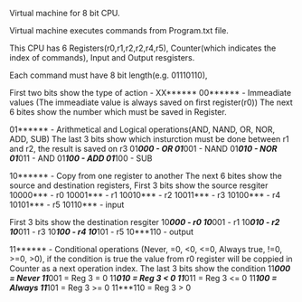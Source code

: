 Virtual machine for 8 bit CPU.

Virtual machine executes commands from Program.txt file.

This CPU has 6 Registers(r0,r1,r2,r2,r4,r5), Counter(which indicates the index of commands), Input and Output resgisters. 

Each command must have 8 bit length(e.g. 01110110), 

First two bits show the type of action - XX******
00****** - Immeadiate values (The immeadiate value is always saved on first register(r0))
  The next 6 bites show the number which must be saved in Register.
  
01****** - Arithmetical and Logical operations(AND, NAND, OR, NOR, ADD, SUB)
  The last 3 bits show which insturction must be done between r1 and r2, the result is saved on r3 
  01***000 - OR
  01***001 - NAND
  01***010 - NOR
  01***011 - AND
  01***100 - ADD
  01***100 - SUB
  
10****** - Copy from one register to another
  The next 6 bites show the source and destination registers,
  First 3 bits show the source resgiter
  10000*** - r0
  10001*** - r1
  10010*** - r2
  10011*** - r3
  10100*** - r4
  10101*** - r5
  10110*** - input
  
  First 3 bits show the destination resgiter
  10***000 - r0
  10***001 - r1
  10***010 - r2
  10***011 - r3
  10***100 - r4
  10***101 - r5
  10***110 - output
  
11****** - Conditional operations (Never, =0, <0, <=0, Always true, !=0, >=0, >0), if the condition is true the value from r0 register will be coppied in Counter as a next operation index.
  The last 3 bits show the condition
  11***000 = Never
  11***001 = Reg 3 = 0
  11***010 = Reg 3 < 0
  11***011 = Reg 3 <= 0
  11***100 = Always
  11***101 = Reg 3 >= 0
  11***110 = Reg 3 > 0
